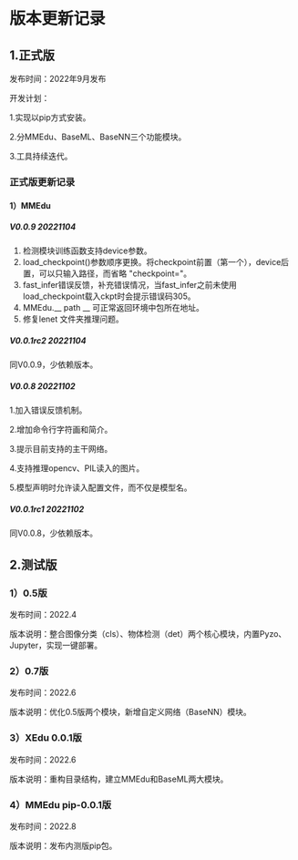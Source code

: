 # 版本更新记录

## 1.正式版

发布时间：2022年9月发布

开发计划：

1.实现以pip方式安装。

2.分MMEdu、BaseML、BaseNN三个功能模块。

3.工具持续迭代。

### 正式版更新记录

#### 1）MMEdu

##### V0.0.9 20221104

1. 检测模块训练函数支持device参数。
2. load_checkpoint()参数顺序更换。将checkpoint前置（第一个），device后置，可以只输入路径，而省略 "checkpoint="。
3. fast_infer错误反馈，补充错误情况，当fast_infer之前未使用load_checkpoint载入ckpt时会提示错误码305。
4. MMEdu.__ path __ 可正常返回环境中包所在地址。
5. 修复lenet 文件夹推理问题。

##### V0.0.1rc2 20221104

同V0.0.9，少依赖版本。

##### V0.0.8 20221102

1.加入错误反馈机制。

2.增加命令行字符画和简介。

3.提示目前支持的主干网络。

4.支持推理opencv、PIL读入的图片。

5.模型声明时允许读入配置文件，而不仅是模型名。

##### V0.0.1rc1 20221102

同V0.0.8，少依赖版本。

## 2.测试版

### 1）0.5版

发布时间：2022.4

版本说明：整合图像分类（cls）、物体检测（det）两个核心模块，内置Pyzo、Jupyter，实现一键部署。

### 2）0.7版

发布时间：2022.6

版本说明：优化0.5版两个模块，新增自定义网络（BaseNN）模块。

### 3）XEdu 0.0.1版

发布时间：2022.6

版本说明：重构目录结构，建立MMEdu和BaseML两大模块。

### 4）MMEdu pip-0.0.1版

发布时间：2022.8

版本说明：发布内测版pip包。

